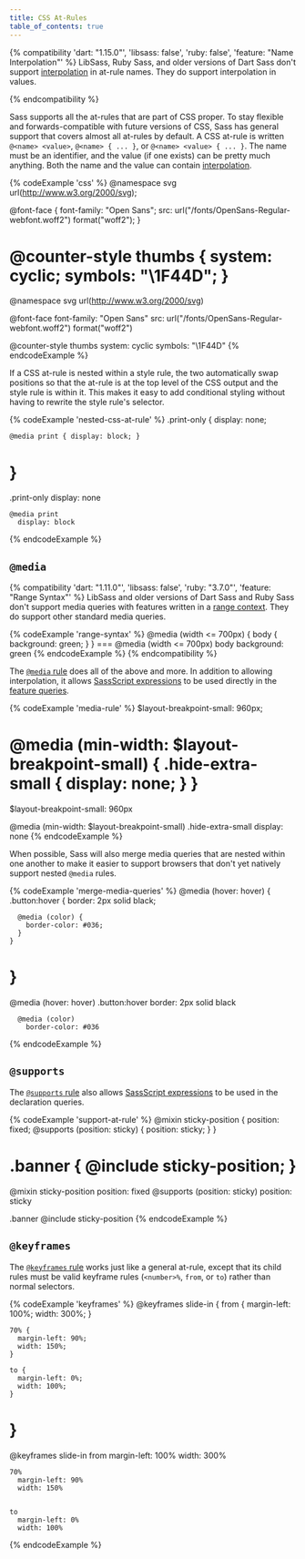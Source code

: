 ```yaml
---
title: CSS At-Rules
table_of_contents: true
---
```


{% compatibility 'dart: "1.15.0"', 'libsass: false', 'ruby: false', 'feature: "Name Interpolation"' %}
  LibSass, Ruby Sass, and older versions of Dart Sass don't support
  [interpolation][] in at-rule names. They do support interpolation in values.

  [interpolation]: /documentation/interpolation
{% endcompatibility %}

Sass supports all the at-rules that are part of CSS proper. To stay flexible and
forwards-compatible with future versions of CSS, Sass has general support that
covers almost all at-rules by default. A CSS at-rule is written `@<name>
<value>`, `@<name> { ... }`, or `@<name> <value> { ... }`. The name must be an
identifier, and the value (if one exists) can be pretty much anything. Both the
name and the value can contain [interpolation][].

[interpolation]: /documentation/interpolation

{% codeExample 'css' %}
  @namespace svg url(http://www.w3.org/2000/svg);

  @font-face {
    font-family: "Open Sans";
    src: url("/fonts/OpenSans-Regular-webfont.woff2") format("woff2");
  }

  @counter-style thumbs {
    system: cyclic;
    symbols: "\1F44D";
  }
  ===
  @namespace svg url(http://www.w3.org/2000/svg)

  @font-face
    font-family: "Open Sans"
    src: url("/fonts/OpenSans-Regular-webfont.woff2") format("woff2")

  @counter-style thumbs
    system: cyclic
    symbols: "\1F44D"
{% endcodeExample %}

If a CSS at-rule is nested within a style rule, the two automatically swap
positions so that the at-rule is at the top level of the CSS output and the
style rule is within it. This makes it easy to add conditional styling without
having to rewrite the style rule's selector.

{% codeExample 'nested-css-at-rule' %}
  .print-only {
    display: none;

    @media print { display: block; }
  }
  ===
  .print-only
    display: none

    @media print
      display: block
{% endcodeExample %}

## `@media`

{% compatibility 'dart: "1.11.0"', 'libsass: false', 'ruby: "3.7.0"', 'feature: "Range Syntax"' %}
  LibSass and older versions of Dart Sass and Ruby Sass don't support media
  queries with features written in a [range context][]. They do support other
  standard media queries.

  [range context]: https://www.w3.org/TR/mediaqueries-4/#mq-range-context

  {% codeExample 'range-syntax' %}
    @media (width <= 700px) {
      body {
        background: green;
      }
    }
    ===
    @media (width <= 700px)
      body
        background: green
  {% endcodeExample %}
{% endcompatibility %}

The [`@media` rule][] does all of the above and more. In addition to allowing
interpolation, it allows [SassScript expressions][] to be used directly in the
[feature queries][].

[`@media` rule]: https://developer.mozilla.org/en-US/docs/Web/CSS/Media_Queries/Using_media_queries
[SassScript expressions]: /documentation/syntax/structure#expressions
[feature queries]: https://developer.mozilla.org/en-US/docs/Web/CSS/Media_Queries/Using_media_queries#Targeting_media_features

{% codeExample 'media-rule' %}
  $layout-breakpoint-small: 960px;

  @media (min-width: $layout-breakpoint-small) {
    .hide-extra-small {
      display: none;
    }
  }
  ===
  $layout-breakpoint-small: 960px

  @media (min-width: $layout-breakpoint-small)
    .hide-extra-small
      display: none
{% endcodeExample %}

When possible, Sass will also merge media queries that are nested within one
another to make it easier to support browsers that don't yet natively support
nested `@media` rules.

{% codeExample 'merge-media-queries' %}
  @media (hover: hover) {
    .button:hover {
      border: 2px solid black;

      @media (color) {
        border-color: #036;
      }
    }
  }
  ===
  @media (hover: hover)
    .button:hover
      border: 2px solid black

      @media (color)
        border-color: #036
{% endcodeExample %}

## `@supports`

The [`@supports` rule][] also allows [SassScript expressions][] to be used in
the declaration queries.

[SassScript expressions]: /documentation/syntax/structure#expressions
[`@supports` rule]: https://developer.mozilla.org/en-US/docs/Web/CSS/@supports

{% codeExample 'support-at-rule' %}
  @mixin sticky-position {
    position: fixed;
    @supports (position: sticky) {
      position: sticky;
    }
  }

  .banner {
    @include sticky-position;
  }
  ===
  @mixin sticky-position
    position: fixed
    @supports (position: sticky)
      position: sticky



  .banner
    @include sticky-position
{% endcodeExample %}

## `@keyframes`

The [`@keyframes` rule][] works just like a general at-rule, except that its
child rules must be valid keyframe rules (`<number>%`, `from`, or `to`) rather
than normal selectors.

[`@keyframes` rule]: https://developer.mozilla.org/en-US/docs/Web/CSS/@keyframes

{% codeExample 'keyframes' %}
  @keyframes slide-in {
    from {
      margin-left: 100%;
      width: 300%;
    }

    70% {
      margin-left: 90%;
      width: 150%;
    }

    to {
      margin-left: 0%;
      width: 100%;
    }
  }
  ===
  @keyframes slide-in
    from
      margin-left: 100%
      width: 300%


    70%
      margin-left: 90%
      width: 150%


    to
      margin-left: 0%
      width: 100%
{% endcodeExample %}
